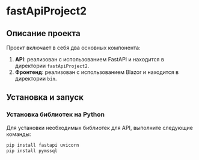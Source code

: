 # fastApiProject2

## Описание проекта

Проект включает в себя два основных компонента:

1. **API**: реализован с использованием FastAPI и находится в директории `fastApiProject2`.
2. **Фронтенд**: реализован с использованием Blazor и находится в директории `bin`.

## Установка и запуск

### Установка библиотек на Python

Для установки необходимых библиотек для API, выполните следующие команды:

```bash
pip install fastapi uvicorn
pip install pymssql

